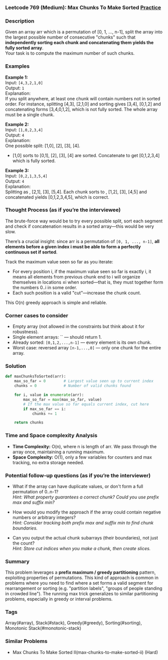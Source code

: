 ### Leetcode 769 (Medium): Max Chunks To Make Sorted [Practice](https://leetcode.com/problems/max-chunks-to-make-sorted)

### Description  
Given an array arr which is a permutation of [0, 1, ..., n-1], split the array into the largest possible number of consecutive "chunks" such that **independently sorting each chunk and concatenating them yields the fully sorted array**.  
Your task is to compute the maximum number of such chunks.

### Examples  

**Example 1:**  
Input: `[4,3,2,1,0]`  
Output: `1`  
Explanation:  
If you split anywhere, at least one chunk will contain numbers not in sorted order. For instance, splitting [4,3], [2,1,0] and sorting gives [3,4], [0,1,2] and concatenating forms [3,4,0,1,2], which is not fully sorted. The whole array must be a single chunk.

**Example 2:**  
Input: `[1,0,2,3,4]`  
Output: `4`  
Explanation:  
One possible split: [1,0], [2], [3], [4].  
- [1,0] sorts to [0,1], [2], [3], [4] are sorted. Concatenate to get [0,1,2,3,4] which is fully sorted.

**Example 3:**  
Input: `[0,2,1,3,5,4]`  
Output: `4`  
Explanation:  
Splitting as , [2,1], [3], [5,4]. Each chunk sorts to , [1,2], [3], [4,5] and concatenated yields [0,1,2,3,4,5], which is correct.

### Thought Process (as if you’re the interviewee)  
The brute-force way would be to try every possible split, sort each segment and check if concatenation results in a sorted array—this would be very slow.
  
There’s a crucial insight: since arr is a permutation of `[0, 1, ..., n-1]`, **all elements before a given index i must be able to form a perfectly continuous set if sorted**.

Track the maximum value seen so far as you iterate:
- For every position i, if the maximum value seen so far is exactly i, it means all elements from previous chunk end to i will organize themselves in locations ≤i when sorted—that is, they must together form the numbers 0..i in some order.
- Each such position is a valid "cut"—increase the chunk count.
  
This O(n) greedy approach is simple and reliable.

### Corner cases to consider  
- Empty array (not allowed in the constraints but think about it for robustness).
- Single element arrays: `` — should return 1.
- Already sorted: `[0,1,2,...,n-1]` — every element is its own chunk.
- Worst case: reversed array `[n-1,...,0]` — only one chunk for the entire array.

### Solution

```python
def maxChunksToSorted(arr):
    max_so_far = 0        # Largest value seen up to current index
    chunks = 0            # Number of valid chunks found

    for i, value in enumerate(arr):
        max_so_far = max(max_so_far, value)
        # If the max value so far equals current index, cut here
        if max_so_far == i:
            chunks += 1

    return chunks
```

### Time and Space complexity Analysis  

- **Time Complexity:** O(n), where n is length of arr. We pass through the array once, maintaining a running maximum.
- **Space Complexity:** O(1), only a few variables for counters and max tracking, no extra storage needed.

### Potential follow-up questions (as if you’re the interviewer)  

- What if the array can have duplicate values, or don't form a full permutation of 0..n-1?  
  *Hint: What property guarantees a correct chunk? Could you use prefix max and suffix min?*

- How would you modify the approach if the array could contain negative numbers or arbitrary integers?  
  *Hint: Consider tracking both prefix max and suffix min to find chunk boundaries.*

- Can you output the actual chunk subarrays (their boundaries), not just the count?  
  *Hint: Store cut indices when you make a chunk, then create slices.*

### Summary
This problem leverages a **prefix maximum / greedy partitioning** pattern, exploiting properties of permutations. This kind of approach is common in problems where you need to find where a set forms a valid segment for rearrangement or sorting (e.g. "partition labels", "groups of people standing in crowded line"). The running max trick generalizes to similar partitioning problems, especially in greedy or interval problems.

### Tags
Array(#array), Stack(#stack), Greedy(#greedy), Sorting(#sorting), Monotonic Stack(#monotonic-stack)

### Similar Problems
- Max Chunks To Make Sorted II(max-chunks-to-make-sorted-ii) (Hard)
